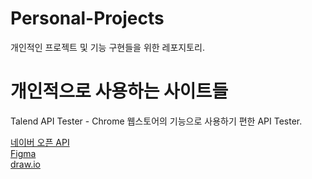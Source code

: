 # Personal-Projects
개인적인 프로젝트 및 기능 구현들을 위한 레포지토리.

# 개인적으로 사용하는 사이트들
Talend API Tester - Chrome 웹스토어의 기능으로 사용하기 편한 API Tester.

[네이버 오픈 API](https://developers.naver.com/docs/common/openapiguide/) <br>
[Figma](https://www.figma.com/) <br>
[draw.io](https://app.diagrams.net/) <br>
